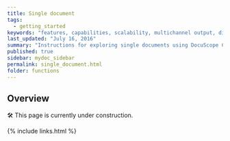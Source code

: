 ```yaml
---
title: Single document
tags:
  - getting_started
keywords: "features, capabilities, scalability, multichannel output, dita, hats, comparison, benefits"
last_updated: "July 16, 2016"
summary: "Instructions for exploring single documents using DocuScope CA."
published: true
sidebar: mydoc_sidebar
permalink: single_document.html
folder: functions
---
```


## Overview

<a>&#128736;</a> This page is currently under construction.

{% include links.html %}
